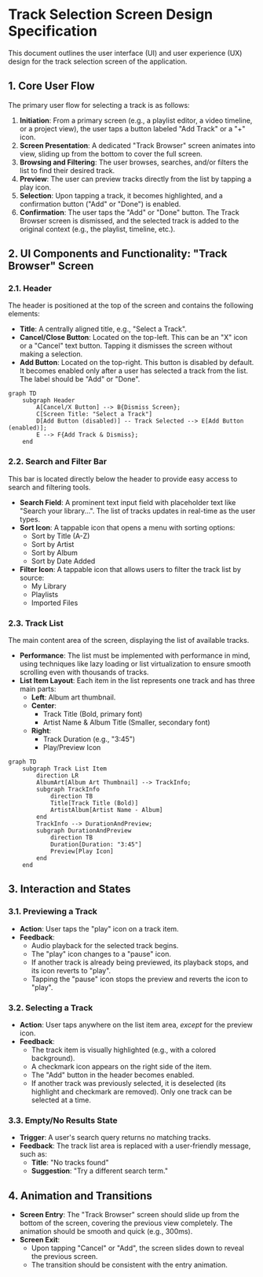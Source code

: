 # Track Selection Screen Design Specification

This document outlines the user interface (UI) and user experience (UX) design for the track selection screen of the application.

## 1. Core User Flow

The primary user flow for selecting a track is as follows:

1.  **Initiation**: From a primary screen (e.g., a playlist editor, a video timeline, or a project view), the user taps a button labeled "Add Track" or a "+" icon.
2.  **Screen Presentation**: A dedicated "Track Browser" screen animates into view, sliding up from the bottom to cover the full screen.
3.  **Browsing and Filtering**: The user browses, searches, and/or filters the list to find their desired track.
4.  **Preview**: The user can preview tracks directly from the list by tapping a play icon.
5.  **Selection**: Upon tapping a track, it becomes highlighted, and a confirmation button ("Add" or "Done") is enabled.
6.  **Confirmation**: The user taps the "Add" or "Done" button. The Track Browser screen is dismissed, and the selected track is added to the original context (e.g., the playlist, timeline, etc.).

## 2. UI Components and Functionality: "Track Browser" Screen

### 2.1. Header

The header is positioned at the top of the screen and contains the following elements:

*   **Title**: A centrally aligned title, e.g., "Select a Track".
*   **Cancel/Close Button**: Located on the top-left. This can be an "X" icon or a "Cancel" text button. Tapping it dismisses the screen without making a selection.
*   **Add Button**: Located on the top-right. This button is disabled by default. It becomes enabled only after a user has selected a track from the list. The label should be "Add" or "Done".

```mermaid
graph TD
    subgraph Header
        A[Cancel/X Button] --> B{Dismiss Screen};
        C[Screen Title: "Select a Track"]
        D[Add Button (disabled)] -- Track Selected --> E[Add Button (enabled)];
        E --> F{Add Track & Dismiss};
    end
```

### 2.2. Search and Filter Bar

This bar is located directly below the header to provide easy access to search and filtering tools.

*   **Search Field**: A prominent text input field with placeholder text like "Search your library...". The list of tracks updates in real-time as the user types.
*   **Sort Icon**: A tappable icon that opens a menu with sorting options:
    *   Sort by Title (A-Z)
    *   Sort by Artist
    *   Sort by Album
    *   Sort by Date Added
*   **Filter Icon**: A tappable icon that allows users to filter the track list by source:
    *   My Library
    *   Playlists
    *   Imported Files

### 2.3. Track List

The main content area of the screen, displaying the list of available tracks.

*   **Performance**: The list must be implemented with performance in mind, using techniques like lazy loading or list virtualization to ensure smooth scrolling even with thousands of tracks.
*   **List Item Layout**: Each item in the list represents one track and has three main parts:
    *   **Left**: Album art thumbnail.
    *   **Center**:
        *   Track Title (Bold, primary font)
        *   Artist Name & Album Title (Smaller, secondary font)
    *   **Right**:
        *   Track Duration (e.g., "3:45")
        *   Play/Preview Icon

```mermaid
graph TD
    subgraph Track List Item
        direction LR
        AlbumArt[Album Art Thumbnail] --> TrackInfo;
        subgraph TrackInfo
            direction TB
            Title[Track Title (Bold)]
            ArtistAlbum[Artist Name - Album]
        end
        TrackInfo --> DurationAndPreview;
        subgraph DurationAndPreview
            direction TB
            Duration[Duration: "3:45"]
            Preview[Play Icon]
        end
    end
```

## 3. Interaction and States

### 3.1. Previewing a Track

*   **Action**: User taps the "play" icon on a track item.
*   **Feedback**:
    *   Audio playback for the selected track begins.
    *   The "play" icon changes to a "pause" icon.
    *   If another track is already being previewed, its playback stops, and its icon reverts to "play".
    *   Tapping the "pause" icon stops the preview and reverts the icon to "play".

### 3.2. Selecting a Track

*   **Action**: User taps anywhere on the list item area, *except* for the preview icon.
*   **Feedback**:
    *   The track item is visually highlighted (e.g., with a colored background).
    *   A checkmark icon appears on the right side of the item.
    *   The "Add" button in the header becomes enabled.
    *   If another track was previously selected, it is deselected (its highlight and checkmark are removed). Only one track can be selected at a time.

### 3.3. Empty/No Results State

*   **Trigger**: A user's search query returns no matching tracks.
*   **Feedback**: The track list area is replaced with a user-friendly message, such as:
    *   **Title**: "No tracks found"
    *   **Suggestion**: "Try a different search term."

## 4. Animation and Transitions

*   **Screen Entry**: The "Track Browser" screen should slide up from the bottom of the screen, covering the previous view completely. The animation should be smooth and quick (e.g., 300ms).
*   **Screen Exit**:
    *   Upon tapping "Cancel" or "Add", the screen slides down to reveal the previous screen.
    *   The transition should be consistent with the entry animation.